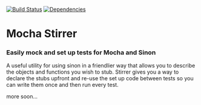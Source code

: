 [![Build Status](https://travis-ci.org/yoavniran/mocha-stirrer.svg?branch=master)](https://travis-ci.org/yoavniran/mocha-stirrer)
[![Dependencies](https://david-dm.org/yoavniran/mocha-stirrer.svg)]((https://david-dm.org/yoavniran/mocha-stirrer.svg))

# Mocha Stirrer

### Easily mock and set up tests for Mocha and Sinon

A useful utility for using sinon in a friendlier way that allows you to describe the objects and functions you wish
 to stub. Stirrer gives you a way to declare the stubs upfront and re-use the set up code between tests so you can write
 them once and then run every test.


more soon...
